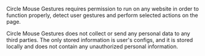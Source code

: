 Circle Mouse Gestures requires permission to run on any website in order to function properly, detect user gestures and perform selected actions on the page.

Circle Mouse Gestures does not collect or send any personal data to any third parties. The only stored information is user's configs, and it is stored locally and does not contain any unauthorized personal information.